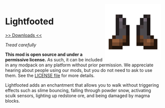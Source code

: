 <img src="icon.png" align="right" width="180px"/>

# Lightfooted


[>> Downloads <<](https://github.com/CottonMC/Lightfooted/releases)

*Tread carefully*

**This mod is open source and under a permissive license.** As such, it can be included in any modpack on any platform without prior permission. We appreciate hearing about people using our mods, but you do not need to ask to use them. See the [LICENSE file](LICENSE) for more details.

Lightfooted adds an enchantment that allows you to walk without triggering effects such as slime bouncing, falling through powder snow, activating sculk sensors, lighting up redstone ore, and being damaged by magma blocks.